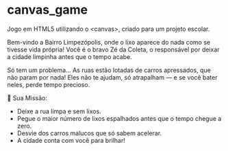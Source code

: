 # canvas_game
Jogo em HTML5 utilizando o &lt;canvas>, criado para um projeto escolar.

Bem-vindo a Bairro Limpezópolis, onde o lixo aparece do nada como se tivesse vida própria!
Você é o bravo Zé da Coleta, o responsável por deixar a cidade limpinha antes que o tempo acabe.

Só tem um problema...
As ruas estão lotadas de carros apressados, que não param por nada!
Eles não te ajudam, só atrapalham — e se você bater neles, perde tempo precioso.

🧹 Sua Missão:
- Deixe a rua limpa e sem lixos.
- Pegue o maior número de lixos espalhados antes que o tempo chegue a zero.
- Desvie dos carros malucos que só sabem acelerar.
- A cidade conta com você para brilhar!
